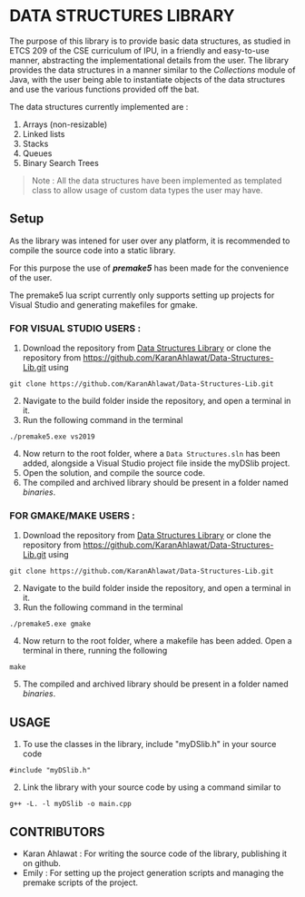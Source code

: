 # **DATA STRUCTURES LIBRARY** <a name = "TOP"></a>

The purpose of this library is to provide basic data structures, as studied in ETCS 209 of the CSE curriculum of IPU, in a friendly and easy-to-use manner, abstracting the implementational details from the user. The library provides the data structures in a manner similar to the _Collections_ module of Java, with the user being able to instantiate objects of the data structures and use the various functions provided off the bat.

The data structures currently implemented are :

1. Arrays (non-resizable)
2. Linked lists
3. Stacks
4. Queues
5. Binary Search Trees

> Note : All the data structures have been implemented as templated class to allow usage of custom data types the user may have.

## **Setup**

As the library was intened for user over any platform, it is recommended to compile the source code into a static library.

For this purpose the use of _**premake5**_ has been made for the convenience of the user.

The premake5 lua script currently only supports setting up projects for Visual Studio and generating makefiles for gmake.

### FOR VISUAL STUDIO USERS :

1. Download the repository from [Data Structures Library](https://github.com/KaranAhlawat/Data-Structures-Lib) or clone the repository from <https://github.com/KaranAhlawat/Data-Structures-Lib.git> using

```
git clone https://github.com/KaranAhlawat/Data-Structures-Lib.git
```

2. Navigate to the build folder inside the repository, and open a terminal in it.
3. Run the following command in the terminal

```
./premake5.exe vs2019
```

4. Now return to the root folder, where a `Data Structures.sln` has been added, alongside a Visual Studio project file inside the myDSlib project.
5. Open the solution, and compile the source code.
6. The compiled and archived library should be present in a folder named _binaries_.

### FOR GMAKE/MAKE USERS :

1. Download the repository from [Data Structures Library](https://github.com/KaranAhlawat/Data-Structures-Lib) or clone the repository from <https://github.com/KaranAhlawat/Data-Structures-Lib.git> using

```
git clone https://github.com/KaranAhlawat/Data-Structures-Lib.git
```

2. Navigate to the build folder inside the repository, and open a terminal in it.
3. Run the following command in the terminal

```
./premake5.exe gmake
```

4. Now return to the root folder, where a makefile has been added. Open a terminal in there, running the following

```
make
```

5. The compiled and archived library should be present in a folder named _binaries_.

## **USAGE**

1. To use the classes in the library, include "myDSlib.h" in your source code

```
#include "myDSlib.h"
```

2. Link the library with your source code by using a command similar to

```
g++ -L. -l myDSlib -o main.cpp
```

## **CONTRIBUTORS**

- Karan Ahlawat : For writing the source code of the library, publishing it on github.
- Emily : For setting up the project generation scripts and managing the premake scripts of the project.
